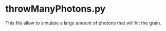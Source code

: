 # throwManyPhotons.py

This file allow to simulate a large amount of photons that will hit the grain.